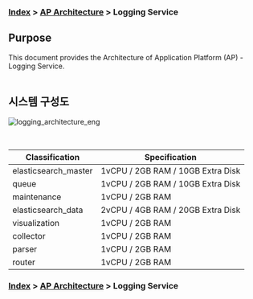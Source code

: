 ### [Index](https://github.com/PaaS-TA/Guide-eng/blob/master/README.md) > [AP Architecture](../README.md) > Logging Service

## Purpose
This document provides the Architecture of Application Platform (AP) - Logging Service.
<br><br>

## 시스템 구성도


![logging_architecture_eng](https://user-images.githubusercontent.com/104418463/165663060-26373737-8e9c-405f-ab25-0b8163d8bef2.png)


<br>

| Classification | Specification |
|-------|----|
| elasticsearch_master | 1vCPU / 2GB RAM / 10GB Extra Disk |
| queue | 1vCPU / 2GB RAM / 10GB Extra Disk |
| maintenance | 1vCPU / 2GB RAM |
| elasticsearch_data | 2vCPU / 4GB RAM / 20GB Extra Disk |
| visualization | 1vCPU / 2GB RAM |
| collector | 1vCPU / 2GB RAM |
| parser | 1vCPU / 2GB RAM |
| router | 1vCPU / 2GB RAM |



### [Index](https://github.com/PaaS-TA/Guide-eng/blob/master/README.md) > [AP Architecture](../README.md) > Logging Service
